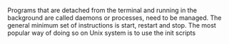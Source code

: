 Programs that are detached from the terminal and running in the background are called daemons or processes, need to be managed. The general minimum set of instructions is start, restart and stop. The most popular way of doing so on Unix system is to use the init scripts
